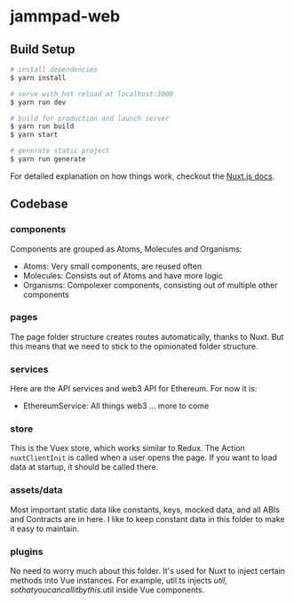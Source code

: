 # jammpad-web

## Build Setup

``` bash
# install dependencies
$ yarn install

# serve with hot reload at localhost:3000
$ yarn run dev

# build for production and launch server
$ yarn run build
$ yarn start

# generate static project
$ yarn run generate
```

For detailed explanation on how things work, checkout the [Nuxt.js docs](https://github.com/nuxt/nuxt.js).


## Codebase

### components
Components are grouped as Atoms, Molecules and Organisms:
- Atoms: Very small components, are reused often
- Molecules: Consists out of Atoms and have more logic
- Organisms: Compolexer components, consisting out of multiple other components

### pages
The page folder structure creates routes automatically, thanks to Nuxt. But this means that we need to stick to the opinionated folder structure.

### services
Here are the API services and web3 API for Ethereum. For now it is:
- EthereumService: All things web3
... more to come

### store
This is the Vuex store, which works similar to Redux. The Action `nuxtClientInit` is called when a user opens the page. If you want to load data at startup, it should be called there.

### assets/data
Most important static data like constants, keys, mocked data, and all ABIs and Contracts are in here. I like to keep constant data in this folder to make it easy to maintain.

### plugins
No need to worry much about this folder. It's used for Nuxt to inject certain methods into Vue instances. For example, util.ts injects $util, so that you can call it by this.$util inside Vue components. 